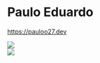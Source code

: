 # Paulo Eduardo 

https://pauloo27.dev

<img src="https://github-readme-stats.vercel.app/api/top-langs/?username=Pauloo27&layout=compact&langs_count=10&theme=dracula"/>
<br/>
<img src="https://img.drawit.fx.db.cafe"/>

